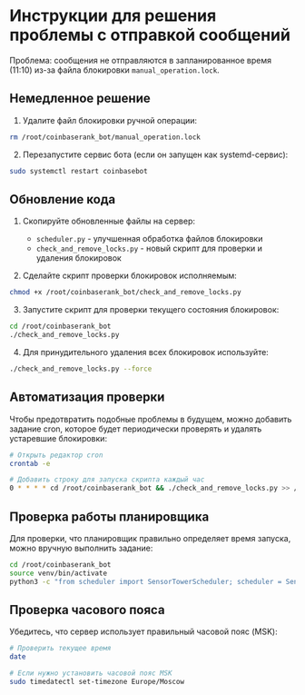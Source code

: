 # Инструкции для решения проблемы с отправкой сообщений

Проблема: сообщения не отправляются в запланированное время (11:10) из-за файла блокировки `manual_operation.lock`.

## Немедленное решение

1. Удалите файл блокировки ручной операции:

```bash
rm /root/coinbaserank_bot/manual_operation.lock
```

2. Перезапустите сервис бота (если он запущен как systemd-сервис):

```bash
sudo systemctl restart coinbasebot
```

## Обновление кода

1. Скопируйте обновленные файлы на сервер:
   * `scheduler.py` - улучшенная обработка файлов блокировки
   * `check_and_remove_locks.py` - новый скрипт для проверки и удаления блокировок

2. Сделайте скрипт проверки блокировок исполняемым:

```bash
chmod +x /root/coinbaserank_bot/check_and_remove_locks.py
```

3. Запустите скрипт для проверки текущего состояния блокировок:

```bash
cd /root/coinbaserank_bot
./check_and_remove_locks.py
```

4. Для принудительного удаления всех блокировок используйте:

```bash
./check_and_remove_locks.py --force
```

## Автоматизация проверки

Чтобы предотвратить подобные проблемы в будущем, можно добавить задание cron, которое будет периодически проверять и удалять устаревшие блокировки:

```bash
# Открыть редактор cron
crontab -e

# Добавить строку для запуска скрипта каждый час
0 * * * * cd /root/coinbaserank_bot && ./check_and_remove_locks.py >> /root/coinbaserank_bot/lockcheck.log 2>&1
```

## Проверка работы планировщика

Для проверки, что планировщик правильно определяет время запуска, можно вручную выполнить задание:

```bash
cd /root/coinbaserank_bot
source venv/bin/activate
python3 -c "from scheduler import SensorTowerScheduler; scheduler = SensorTowerScheduler(); scheduler.start(); scheduler.run_now(force_send=True); scheduler.stop()"
```

## Проверка часового пояса

Убедитесь, что сервер использует правильный часовой пояс (MSK):

```bash
# Проверить текущее время
date

# Если нужно установить часовой пояс MSK
sudo timedatectl set-timezone Europe/Moscow
```